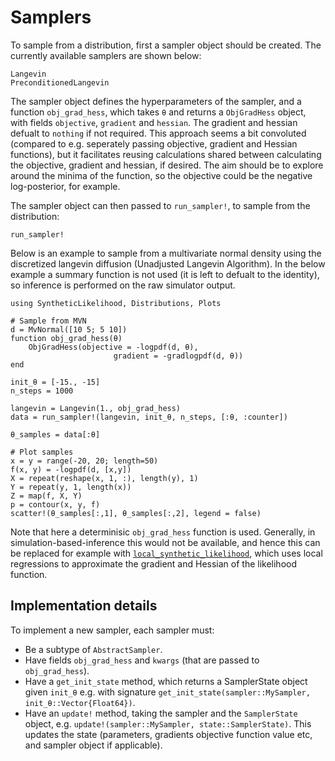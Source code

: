 # Samplers
To sample from a distribution, first a sampler object should be created. The currently available samplers are shown below:

```@docs
Langevin
PreconditionedLangevin
```

The sampler object defines the hyperparameters of the sampler, and a function `obj_grad_hess`, which takes `θ` and returns a `ObjGradHess` object, with fields `objective`, `gradient` and `hessian`. The gradient and hessian defualt to `nothing` if not required. This approach seems a bit convoluted (compared to e.g. seperately passing objective, gradient and Hessian functions), but it facilitates reusing calculations shared between calculating the objective, gradient and hessian, if desired. The aim should be to explore around the minima of the function, so the objective could be the negative log-posterior, for example.

The sampler object can then passed to `run_sampler!`, to sample from the distribution:
```@docs
run_sampler!
```

Below is an example to sample from a multivariate normal density using the discretized langevin diffusion (Unadjusted Langevin Algorithm). In the below example a summary function is not used (it is left to defualt to the identity), so inference is performed on the raw simulator output.

```@example
using SyntheticLikelihood, Distributions, Plots

# Sample from MVN
d = MvNormal([10 5; 5 10])
function obj_grad_hess(θ)
    ObjGradHess(objective = -logpdf(d, θ),
                       gradient = -gradlogpdf(d, θ))
end

init_θ = [-15., -15]
n_steps = 1000

langevin = Langevin(1., obj_grad_hess)
data = run_sampler!(langevin, init_θ, n_steps, [:θ, :counter])

θ_samples = data[:θ]

# Plot samples
x = y = range(-20, 20; length=50)
f(x, y) = -logpdf(d, [x,y])
X = repeat(reshape(x, 1, :), length(y), 1)
Y = repeat(y, 1, length(x))
Z = map(f, X, Y)
p = contour(x, y, f)
scatter!(θ_samples[:,1], θ_samples[:,2], legend = false)
```
Note that here a determinisic `obj_grad_hess` function is used. Generally, in simulation-based-inference this would not be available, and hence this can be replaced for example with [`local_synthetic_likelihood`](@ref), which uses local regressions to approximate the gradient and Hessian of the likelihood function.

## Implementation details
To implement a new sampler, each sampler must:
- Be a subtype of `AbstractSampler`.
- Have fields `obj_grad_hess` and `kwargs` (that are passed to `obj_grad_hess`).
- Have a `get_init_state` method, which returns a SamplerState object given `init_θ` e.g. with signature `get_init_state(sampler::MySampler, init_θ::Vector{Float64})`.
- Have an `update!` method, taking the sampler and the `SamplerState` object, e.g. `update!(sampler::MySampler, state::SamplerState)`. This updates the state (parameters, gradients objective function value etc, and sampler object if applicable).
